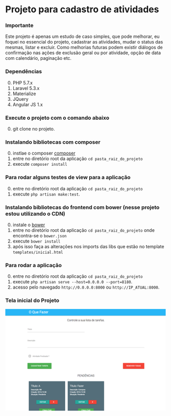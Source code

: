 # Projeto para cadastro de atividades

### Importante

Este projeto é apenas um estudo de caso simples, que pode melhorar, eu foquei no essencial do projeto, cadastrar as atividades, mudar o status das mesmas, listar e excluir. Como melhorias futuras podem existir diálogos de confirmação nas ações de exclusão geral ou por atividade, opção de data com calendário, paginação etc.

### Dependências

0. PHP 5.7.x
0. Laravel 5.3.x
0. Materialize
0. JQuery
0. Angular JS 1.x

### Execute o projeto com o comando abaixo

0. git clone no projeto.

### Instalando bibliotecas com composer

0. instlae o composer [composer](https://getcomposer.org/)
0. entre no diretório root da aplicação `cd pasta_raiz_do_projeto`
0. execute `composer install`

### Para rodar alguns testes de view para a aplicação

0. entre no diretório root da aplicação `cd pasta_raiz_do_projeto`
0. execute `php artisan make:test`.

### Instalando bibliotecas do frontend com bower (nesse projeto estou utilizando o CDN)

0. instale o [bower](http://bower.io/)
0. entre no diretório root da aplicação `cd pasta_raiz_do_projeto` onde encontra-se o `bower.json`
0. execute `bower install`
0. após isso faça as alterações nos imports das libs que estão no template `templates/inicial.html`

### Para rodar a aplicação

0. entre no diretório root da aplicação `cd pasta_raiz_do_projeto`
0. execute `php artisan serve --host=0.0.0.0 --port=8180`.
0. acesso pelo navegado `http://0.0.0.0:8000` ou `http://IP_ATUAL:8000`.

### Tela inicial do Projeto

![Screenshot](screenshot/screen1.png)
